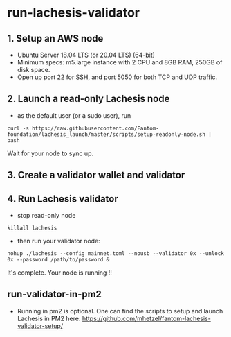 # run-lachesis-validator

## 1. Setup an AWS node
- Ubuntu Server 18.04 LTS (or 20.04 LTS) (64-bit)
- Minimum specs: m5.large instance with 2 CPU and 8GB RAM, 250GB of disk space.
- Open up port 22 for SSH, and port 5050 for both TCP and UDP traffic.

## 2. Launch a read-only Lachesis node
 - as the default user (or a sudo user), run

```
curl -s https://raw.githubusercontent.com/Fantom-foundation/lachesis_launch/master/scripts/setup-readonly-node.sh | bash
```

Wait for your node to sync up.

## 3. Create a validator wallet and validator

## 4. Run Lachesis validator
- stop read-only node

```
killall lachesis
```

- then run your validator node:

```
nohup ./lachesis --config mainnet.toml --nousb --validator 0x --unlock 0x --password /path/to/password &
```

It's complete. Your node is running !!

## run-validator-in-pm2
- Running in pm2 is optional. One can find the scripts to setup and launch Lachesis in PM2 here: 
https://github.com/mhetzel/fantom-lachesis-validator-setup/